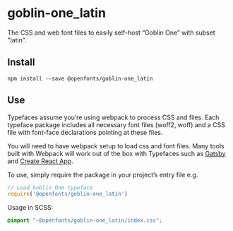 
# goblin-one_latin

The CSS and web font files to easily self-host “Goblin One” with subset "latin".

## Install

`npm install --save @openfonts/goblin-one_latin`

## Use

Typefaces assume you’re using webpack to process CSS and files. Each typeface
package includes all necessary font files (woff2, woff) and a CSS file with
font-face declarations pointing at these files.

You will need to have webpack setup to load css and font files. Many tools built
with Webpack will work out of the box with Typefaces such as [Gatsby](https://github.com/gatsbyjs/gatsby)
and [Create React App](https://github.com/facebookincubator/create-react-app).

To use, simply require the package in your project’s entry file e.g.

```javascript
// Load Goblin One typeface
require('@openfonts/goblin-one_latin')
```

Usage in SCSS:
```scss
@import "~@openfonts/goblin-one_latin/index.css";
```
